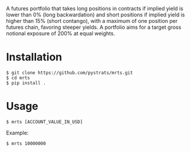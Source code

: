 A futures portfolio that takes long positions in contracts if implied yield is lower than 0% (long backwardation) and short positions if implied yield is higher than 15% (short contango), with a maximum of one position per futures chain, favoring steeper yields. A portfolio aims for a target gross notional exposure of 200% at equal weights.

# Installation
```
$ git clone https://github.com/pystrats/mrts.git
$ cd mrts
$ pip install .
```

# Usage
```
$ mrts [ACCOUNT_VALUE_IN_USD]
```
Example:
```
$ mrts 10000000
```
